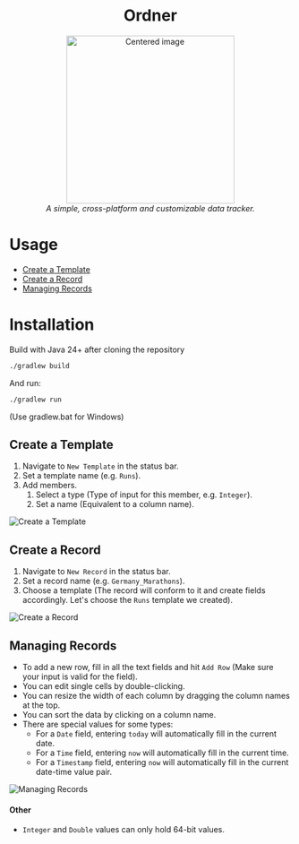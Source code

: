 <div align="center">

<h1>Ordner</h1>
<img src="https://github.com/user-attachments/assets/e3d50080-e9bd-4609-b601-00ef9edc2417" width="300" alt="Centered image" />
<br>
<em>A simple, cross-platform and customizable data tracker.</em>
</div>

# Usage
- [Create a Template](#create-a-template)
- [Create a Record](#create-a-record)
- [Managing Records](#managing-records)
# Installation
Build with Java 24+ after cloning the repository
```bash
./gradlew build
```
And run:
```bash
./gradlew run
```
(Use gradlew.bat for Windows)
## Create a Template
1. Navigate to `New Template` in the status bar.
2. Set a template name (e.g. `Runs`).
3. Add members.
    1. Select a type (Type of input for this member, e.g. `Integer`).
    2. Set a name (Equivalent to a column name).

![Create a Template](https://github.com/user-attachments/assets/c71356ee-854a-43df-968a-4ec9179d2779)

## Create a Record
1. Navigate to `New Record` in the status bar.
2. Set a record name (e.g. `Germany_Marathons`).
3. Choose a template (The record will conform to it and create fields accordingly. Let's choose the `Runs` template we created).

![Create a Record](https://github.com/user-attachments/assets/0752b8e3-a12d-4c9a-ab05-43f239917bfc)
## Managing Records
- To add a new row, fill in all the text fields and hit `Add Row` (Make sure your input is valid for the field).
- You can edit single cells by double-clicking.
- You can resize the width of each column by dragging the column names at the top.
- You can sort the data by clicking on a column name.
- There are special values for some types:
    - For a `Date` field, entering `today` will automatically fill in the current date.
    - For a `Time` field, entering `now` will automatically fill in the current time.
    - For a `Timestamp` field, entering `now` will automatically fill in the current date-time value pair.

![Managing Records](https://github.com/user-attachments/assets/f70df259-f5ea-429d-b0aa-da536c30b070)
#### Other
- `Integer` and `Double` values can only hold 64-bit values.
